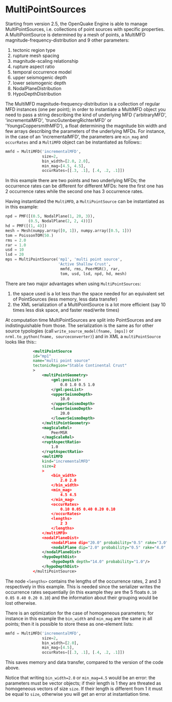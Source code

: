 MultiPointSources
=============================

Starting from version 2.5, the OpenQuake Engine is able to manage
MultiPointSources, i.e. collections of point sources with specific
properties. A MultiPointSource is determined by a mesh of points,
a MultiMFD magnitude-frequency-distribution and 9 other parameters:

1. tectonic region type
2. rupture mesh spacing
3. magnitude-scaling relationship
4. rupture aspect ratio
5. temporal occurrence model
6. upper seismogenic depth
7. lower seismogenic depth
8. NodalPlaneDistribution
9. HypoDepthDistribution

The MultiMFD magnitude-frequency-distribution is a collection of
regular MFD instances (one per point); in order to instantiate a
MultiMFD object you need to pass a string describing the kind of
underlying MFD ('arbitraryMFD', 'incrementalMFD',
'truncGutenbergRichterMFD' or 'YoungsCoppersmithMFD'), a float
determining the magnitude bin width and few arrays describing the
parameters of the underlying MFDs. For instance, in the case of an
'incrementalMFD', the parameters are `min_mag` and `occurRates` and
a `MultiMFD` object can be instantiated as follows::

```python
mmfd = MultiMFD('incrementalMFD',
                size=2,
                bin_width=[2.0, 2.0],
                min_mag=[4.5, 4.5],
                occurRates=[[.3, .1], [.4, .2, .1]])
```

In this example there are two points and two underlying MFDs; the
occurrence rates can be different for different MFDs: here the first
one has 2 occurrence rates while the second one has 3 occurrence
rates.

Having instantiated the `MultiMFD`, a `MultiPointSource` can be instantiated
as in this example:

```python
npd = PMF([(0.5, NodalPlane(1, 20, 3)),
          (0.5, NodalPlane(2, 2, 4))])
hd = PMF([(1, 4)])
mesh = Mesh(numpy.array([0, 1]), numpy.array([0.5, 1]))
tom = PoissonTOM(50.)
rms = 2.0
rar = 1.0
usd = 10
lsd = 20
mps = MultiPointSource('mp1', 'multi point source',
                       'Active Shallow Crust',
                        mmfd, rms, PeerMSR(), rar,
                        tom, usd, lsd, npd, hd, mesh)
```
There are two major advantages when using `MultiPointSources`:

1. the space used is a lot less than the space needed for an equivalent
   set of PointSources (less memory, less data transfer)
2. the XML serialization of a MultiPointSource is a lot more efficient (say
   10 times less disk space, and faster read/write times)
   
At computation time MultiPointSources are split into PointSources and are
indistinguishable from those. The serialization is the same as for other
source typologies (call `write_source_model(fname, [mps])` or
`nrml.to_python(fname, sourceconverter)`) and in XML a `multiPointSource`
looks like this::

```xml
            <multiPointSource
            id="mp1"
            name="multi point source"
            tectonicRegion="Stable Continental Crust"
            >
                <multiPointGeometry>
                    <gml:posList>
                        0.0 1.0 0.5 1.0
                    </gml:posList>
                    <upperSeismoDepth>
                        10.0
                    </upperSeismoDepth>
                    <lowerSeismoDepth>
                        20.0
                    </lowerSeismoDepth>
                </multiPointGeometry>
                <magScaleRel>
                    PeerMSR
                </magScaleRel>
                <ruptAspectRatio>
                    1.0
                </ruptAspectRatio>
                <multiMFD
                kind="incrementalMFD"
                size=2
                >
                    <bin_width>
                        2.0 2.0
                    </bin_width>
                    <min_mag>
                        4.5 4.5
                    </min_mag>
                    <occurRates>
                        0.10 0.05 0.40 0.20 0.10
                    </occurRates>
                    <lengths>
                        2 3
                    </lengths>
                </multiMFD>
                <nodalPlaneDist>
                    <nodalPlane dip="20.0" probability="0.5" rake="3.0" strike="1.0"/>
                    <nodalPlane dip="2.0" probability="0.5" rake="4.0" strike="2.0"/>
                </nodalPlaneDist>
                <hypoDepthDist>
                    <hypoDepth depth="14.0" probability="1.0"/>
                </hypoDepthDist>
            </multiPointSource>
```

The node `<lengths>` contains the lengths of the occurrence rates, 2 and 3
respectively in this example. This is needed since the serializer writes
the occurrence rates sequentially (in this example they are the 5 floats
`0.10 0.05 0.40 0.20 0.10`) and the information about their grouping would
be lost otherwise.

There is an optimization for the case of homogeneous parameters;
for instance in this example the `bin_width` and `min_mag` are the same
in all points; then it is possible to store these as one-element lists:

```python
mmfd = MultiMFD('incrementalMFD',
                size=2,
                bin_width=[2.0],
                min_mag=[4.5],
                occurRates=[[.3, .1], [.4, .2, .1]])
```

This saves memory and data transfer, compared to the version of the code
above.

Notice that writing `bin_width=2.0` or `min_mag=4.5` would be an error: the
parameters must be vector objects; if their length is 1 they are
threated as homogeneous vectors of size `size`. If their length is different
from 1 it must be equal to `size`, otherwise you will get an error at
instantiation time.
